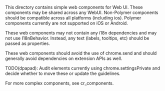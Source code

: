 This directory contains simple web components for Web UI. These components may
be shared across any WebUI. Non-Polymer components should be compatible across
all platforms (including ios). Polymer components currently are not supported
on iOS or Android.

These web components may not contain any i18n dependencies and may not use
I18nBehavior. Instead, any text (labels, tooltips, etc) should be passed as
properties.

These web components should avoid the use of chrome.send and should generally
avoid dependencies on extension APIs as well.

TODO(dpapad): Audit elements currently using chrome.settingsPrivate and
decide whether to move these or update the guidelines.

For more complex components, see cr_components.
